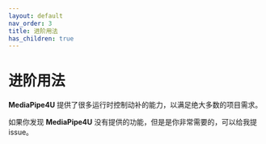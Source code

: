 ```yaml
---
layout: default
nav_order: 3
title: 进阶用法
has_children: true
---
```

# 进阶用法


**MediaPipe4U** 提供了很多运行时控制动补的能力，以满足绝大多数的项目需求。

如果你发现 **MediaPipe4U** 没有提供的功能，但是是你非常需要的，可以给我提 issue。
